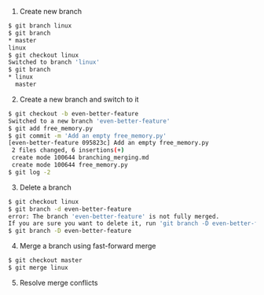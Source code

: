 1. Create new branch
```bash
$ git branch linux
$ git branch
* master
linux
$ git checkout linux
Switched to branch 'linux'
$ git branch
* linux
  master
```
2. Create a new branch and switch to it
```bash
$ git checkout -b even-better-feature
Switched to a new branch 'even-better-feature'
$ git add free_memory.py 
$ git commit -m 'Add an empty free_memory.py'
[even-better-feature 095823c] Add an empty free_memory.py
 2 files changed, 6 insertions(+)
 create mode 100644 branching_merging.md
 create mode 100644 free_memory.py
$ git log -2
```
3. Delete a branch
```bash
$ git checkout linux
$ git branch -d even-better-feature
error: The branch 'even-better-feature' is not fully merged.
If you are sure you want to delete it, run 'git branch -D even-better-feature'.
$ git branch -D even-better-feature
```
4. Merge a branch using fast-forward merge
```bash
$ git checkout master
$ git merge linux
```
5. Resolve merge conflicts
